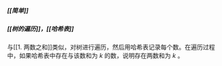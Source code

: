 ##### [[简单]]
##### [[树的遍历]]，[[哈希表]]

与[[1. 两数之和]]类似，对树进行遍历，然后用哈希表记录每个数。在遍历过程中，如果哈希表中存在与该数和为 $k$ 的数，说明存在两数和为 $k$ 。